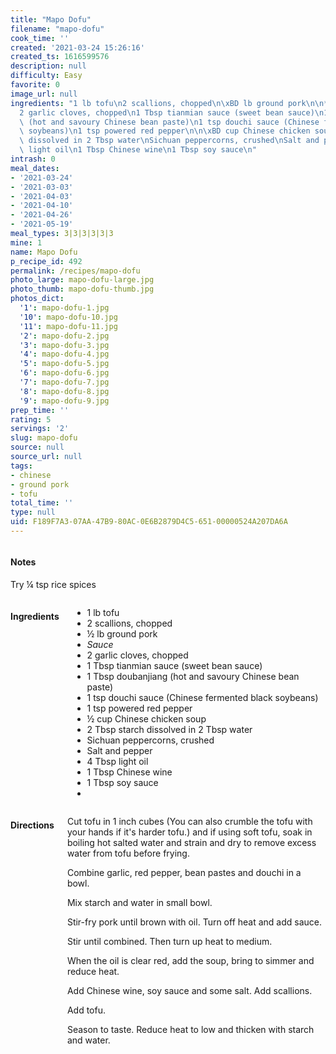 ```yaml
---
title: "Mapo Dofu"
filename: "mapo-dofu"
cook_time: ''
created: '2021-03-24 15:26:16'
created_ts: 1616599576
description: null
difficulty: Easy
favorite: 0
image_url: null
ingredients: "1 lb tofu\n2 scallions, chopped\n\xBD lb ground pork\n\n*Sauce*\n\n\
  2 garlic cloves, chopped\n1 Tbsp tianmian sauce (sweet bean sauce)\n1 Tbsp doubanjiang\
  \ (hot and savoury Chinese bean paste)\n1 tsp douchi sauce (Chinese fermented black\
  \ soybeans)\n1 tsp powered red pepper\n\n\xBD cup Chinese chicken soup\n2 Tbsp starch\
  \ dissolved in 2 Tbsp water\nSichuan peppercorns, crushed\nSalt and pepper\n4 Tbsp\
  \ light oil\n1 Tbsp Chinese wine\n1 Tbsp soy sauce\n"
intrash: 0
meal_dates:
- '2021-03-24'
- '2021-03-03'
- '2021-04-03'
- '2021-04-10'
- '2021-04-26'
- '2021-05-19'
meal_types: 3|3|3|3|3|3
mine: 1
name: Mapo Dofu
p_recipe_id: 492
permalink: /recipes/mapo-dofu
photo_large: mapo-dofu-large.jpg
photo_thumb: mapo-dofu-thumb.jpg
photos_dict:
  '1': mapo-dofu-1.jpg
  '10': mapo-dofu-10.jpg
  '11': mapo-dofu-11.jpg
  '2': mapo-dofu-2.jpg
  '3': mapo-dofu-3.jpg
  '4': mapo-dofu-4.jpg
  '5': mapo-dofu-5.jpg
  '6': mapo-dofu-6.jpg
  '7': mapo-dofu-7.jpg
  '8': mapo-dofu-8.jpg
  '9': mapo-dofu-9.jpg
prep_time: ''
rating: 5
servings: '2'
slug: mapo-dofu
source: null
source_url: null
tags:
- chinese
- ground pork
- tofu
total_time: ''
type: null
uid: F189F7A3-07AA-47B9-80AC-0E6B2879D4C5-651-00000524A207DA6A
---
```

<div class="large-8 medium-7 columns" id="writeup">		<div id="notes"><h4>Notes</h4>
<div class="box box-notes"><p>Try ¼ tsp rice spices</p>
</div></div>	</div><!-- #writeup -->
</div><!-- #row-one -->
<div class="row" id="row-two">	<div class="medium-4 small-5 columns" id="ingredients"><h4>Ingredients</h4><div class="box box-ingredients content"><ul>
<li>1 lb tofu</li>
<li>2 scallions, chopped</li>
<li>½ lb ground pork</li>
<li><em>Sauce</em></li>
<li>2 garlic cloves, chopped</li>
<li>1 Tbsp tianmian sauce (sweet bean sauce)</li>
<li>1 Tbsp doubanjiang (hot and savoury Chinese bean paste)</li>
<li>1 tsp douchi sauce (Chinese fermented black soybeans)</li>
<li>1 tsp powered red pepper</li>
<li>½ cup Chinese chicken soup</li>
<li>2 Tbsp starch dissolved in 2 Tbsp water</li>
<li>Sichuan peppercorns, crushed</li>
<li>Salt and pepper</li>
<li>4 Tbsp light oil</li>
<li>1 Tbsp Chinese wine</li>
<li>1 Tbsp soy sauce</li>
<li></li>
</ul>
</div>	</div>	<div class="medium-6 small-7 columns" id="directions"><h4>Directions</h4><div class="box box-directions content"><p>Cut tofu in 1 inch cubes (You can also crumble the tofu with your hands if it's harder tofu.) and if using soft tofu, soak in boiling hot salted water and strain and dry to remove excess water from tofu before frying.</p>
<p>Combine garlic, red pepper, bean pastes and douchi in a bowl.</p>
<p>Mix starch and water in small bowl.</p>
<p>Stir-fry pork until brown with oil. Turn off heat and add sauce.</p>
<p>Stir until combined. Then turn up heat to medium.</p>
<p>When the oil is clear red, add the soup, bring to simmer and reduce heat.</p>
<p>Add Chinese wine, soy sauce and some salt. Add scallions.</p>
<p>Add tofu.</p>
<p>Season to taste. Reduce heat to low and thicken with starch and water.</p>
</div>	</div>